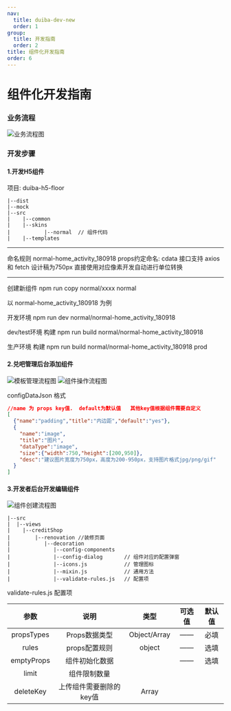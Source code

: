 ```yaml
---
nav:
  title: duiba-dev-new
  order: 1
group:
  title: 开发指南
  order: 2
title: 组件化开发指南
order: 6
---
```


# 组件化开发指南

### 业务流程
![业务流程图](http://cf.dui88.com/download/attachments/11545547/image2018-12-13%2010%3A59%3A5.png?version=1&modificationDate=1544669946000&api=v2)

### 开发步骤

#### 1.开发H5组件

项目: duiba-h5-floor
```目录结构
|--dist
|--mock
|--src
|    |--common
|    |--skins
|           |--normal  // 组件代码
|    |--templates
```
***
命名规则 normal-home_activity_180918
props约定命名: cdata
接口支持 axios 和 fetch
设计稿为750px 直接使用对应像素开发自动进行单位转换
***

创建新组件 npm run copy normal/xxxx  normal  

以 normal-home_activity_180918 为例

开发环境 
npm run dev normal/normal-home_activity_180918

dev/test环境 构建
npm run build normal/normal-home_activity_180918

生产环境 构建
npm run build normal/normal-home_activity_180918 prod


#### 2.兑吧管理后台添加组件
![模板管理流程图](http://cf.dui88.com/download/thumbnails/11545547/image2018-12-13%2011%3A26%3A14.png?version=1&modificationDate=1544671574000&api=v2)
![组件操作流程图](http://cf.dui88.com/download/attachments/11545547/image2018-12-13%2011%3A35%3A17.png?version=1&modificationDate=1544672117000&api=v2)

configDataJson 格式
```json
//name 为 props key值.  default为默认值   其他key值根据组件需要自定义
[
  {"name":"padding","title":"内边距","default":"yes"},
  {
    "name":"image",
    "title":"图片",
    "dataType":"image",
    "size":{"width":750,"height":[200,950]},
    "desc":"建议图片宽度为750px，高度为200-950px，支持图片格式jpg/png/gif"
  }
]
```

#### 3.开发者后台开发编辑组件
![组件创建流程图](http://cf.dui88.com/download/attachments/11545547/image2018-12-13%2011%3A59%3A56.png?version=1&modificationDate=1544673596000&api=v2)

```目录结构
|--src
|  |--views
|    |--creditShop
|        |--renovation //装修页面
|           |--decoration
|              |--config-components
|              |--config-dialog       // 组件对应的配置弹窗
|              |--icons.js            // 管理图标
|              |--mixin.js            // 通用方法
|              |--validate-rules.js   // 配置项
```


validate-rules.js 配置项
  
参数|说明|类型|可选值|默认值
:---:|:--:|:---:|:---:|:---:
propsTypes|Props数据类型|Object/Array|——|必填
rules|props配置规则|object|——|选填
emptyProps|组件初始化数据||——|选填
limit|组件限制数量
deleteKey|上传组件需要删除的key值|Array|

